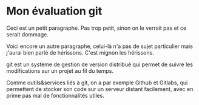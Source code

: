 # Mon évaluation git

Ceci est un petit paragraphe. Pas trop petit, sinon on le verrait pas et ce serait dommage.

Voici encore un autre paragraphe, celui-là n'a pas de sujet particulier mais j'aurai bien parlé de hérissons. C'est mignon les hérissons.

git est un système de gestion de version distribué qui permet de suivre les modifications sur un projet au fil du temps.

Comme outils&services liés à git, on a par exemple Github et Gitlabs, qui permettent de stocker son code sur un serveur distant facilement,
avec en prime pas mal de fonctionnalités utiles.
